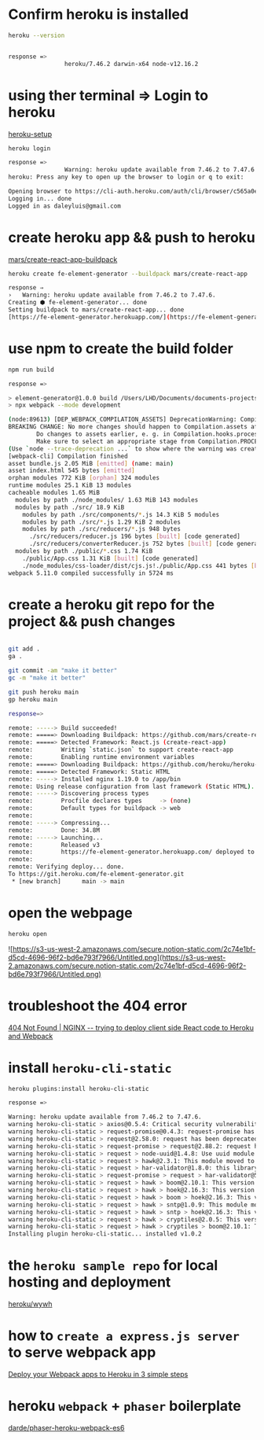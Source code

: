 # Confirm heroku is installed

```bash
heroku --version
```

```bash

response => 
				heroku/7.46.2 darwin-x64 node-v12.16.2
```

# using ther terminal ⇒ Login to heroku

[heroku-setup](https://www.notion.so/heroku-setup-5e3104bf2e7d491a93d2d9fe7e73b1d4)

```bash
heroku login

response => 
				Warning: heroku update available from 7.46.2 to 7.47.6.
heroku: Press any key to open up the browser to login or q to exit: 

Opening browser to https://cli-auth.heroku.com/auth/cli/browser/c565a0e5-b201-4b5a-82fb-7507e1c98af9?requestor=SFMyNTY.g2gDbQAAAA0xMDAuMS4xNzkuMjA0bgYA6fTAxXYBYgABUYA.R1ej3tfnP2NWbqK8uGY49qQlWyF9_sPd90jhXHnjbU4
Logging in... done
Logged in as daleyluis@gmail.com
```

# create heroku app && push to heroku

[mars/create-react-app-buildpack](https://github.com/mars/create-react-app-buildpack)

```bash
heroku create fe-element-generator --buildpack mars/create-react-app
```

```bash
response ⇒ 
›   Warning: heroku update available from 7.46.2 to 7.47.6.
Creating ⬢ fe-element-generator... done
Setting buildpack to mars/create-react-app... done
[https://fe-element-generator.herokuapp.com/](https://fe-element-generator.herokuapp.com/) | [https://git.heroku.com/fe-element-generator.git](https://git.heroku.com/fe-element-generator.git)
```

# use npm to create the build folder

```bash
npm run build
```

```bash
response =>

> element-generator@1.0.0 build /Users/LHD/Documents/documents-projects--sorted-by-prog-language/react/element-generator
> npx webpack --mode development

(node:89613) [DEP_WEBPACK_COMPILATION_ASSETS] DeprecationWarning: Compilation.assets will be frozen in future, all modifications are deprecated.
BREAKING CHANGE: No more changes should happen to Compilation.assets after sealing the Compilation.
        Do changes to assets earlier, e. g. in Compilation.hooks.processAssets.
        Make sure to select an appropriate stage from Compilation.PROCESS_ASSETS_STAGE_*.
(Use `node --trace-deprecation ...` to show where the warning was created)
[webpack-cli] Compilation finished
asset bundle.js 2.05 MiB [emitted] (name: main)
asset index.html 545 bytes [emitted]
orphan modules 772 KiB [orphan] 324 modules
runtime modules 25.1 KiB 13 modules
cacheable modules 1.65 MiB
  modules by path ./node_modules/ 1.63 MiB 143 modules
  modules by path ./src/ 18.9 KiB
    modules by path ./src/components/*.js 14.3 KiB 5 modules
    modules by path ./src/*.js 1.29 KiB 2 modules
    modules by path ./src/reducers/*.js 948 bytes
      ./src/reducers/reducer.js 196 bytes [built] [code generated]
      ./src/reducers/converterReducer.js 752 bytes [built] [code generated]
  modules by path ./public/*.css 1.74 KiB
    ./public/App.css 1.31 KiB [built] [code generated]
    ./node_modules/css-loader/dist/cjs.js!./public/App.css 441 bytes [built] [code generated]
webpack 5.11.0 compiled successfully in 5724 ms
```

# create a heroku git repo for the project && push changes

```bash

git add .
ga .

git commit -am "make it better"
gc -m "make it better"

git push heroku main
gp heroku main

```

```bash
response=>

remote: -----> Build succeeded!
remote: =====> Downloading Buildpack: https://github.com/mars/create-react-app-inner-buildpack.git#v9.0.0
remote: =====> Detected Framework: React.js (create-react-app)
remote:        Writing `static.json` to support create-react-app
remote:        Enabling runtime environment variables
remote: =====> Downloading Buildpack: https://github.com/heroku/heroku-buildpack-static.git
remote: =====> Detected Framework: Static HTML
remote: -----> Installed nginx 1.19.0 to /app/bin
remote: Using release configuration from last framework (Static HTML).
remote: -----> Discovering process types
remote:        Procfile declares types     -> (none)
remote:        Default types for buildpack -> web
remote: 
remote: -----> Compressing...
remote:        Done: 34.8M
remote: -----> Launching...
remote:        Released v3
remote:        https://fe-element-generator.herokuapp.com/ deployed to Heroku
remote: 
remote: Verifying deploy... done.
To https://git.heroku.com/fe-element-generator.git
 * [new branch]      main -> main
```

# open the webpage

```bash
heroku open
```

![https://s3-us-west-2.amazonaws.com/secure.notion-static.com/2c74e1bf-d5cd-4696-96f2-bd6e793f7966/Untitled.png](https://s3-us-west-2.amazonaws.com/secure.notion-static.com/2c74e1bf-d5cd-4696-96f2-bd6e793f7966/Untitled.png)

# troubleshoot the 404 error

[404 Not Found | NGINX -- trying to deploy client side React code to Heroku and Webpack](https://stackoverflow.com/questions/43853648/404-not-found-nginx-trying-to-deploy-client-side-react-code-to-heroku-and-w/43898972)

# install `heroku-cli-static`

```bash
heroku plugins:install heroku-cli-static
```

```bash
response =>

Warning: heroku update available from 7.46.2 to 7.47.6.
warning heroku-cli-static > axios@0.5.4: Critical security vulnerability fixed in v0.21.1. For more information, see https://github.com/axios/axios/pull/3410
warning heroku-cli-static > request-promise@0.4.3: request-promise has been deprecated because it extends the now deprecated request package, see https://github.com/request/request/issues/3142
warning heroku-cli-static > request@2.58.0: request has been deprecated, see https://github.com/request/request/issues/3142
warning heroku-cli-static > request-promise > request@2.88.2: request has been deprecated, see https://github.com/request/request/issues/3142
warning heroku-cli-static > request > node-uuid@1.4.8: Use uuid module instead
warning heroku-cli-static > request > hawk@2.3.1: This module moved to @hapi/hawk. Please make sure to switch over as this distribution is no longer supported and may contain bugs and critical security issues.
warning heroku-cli-static > request > har-validator@1.8.0: this library is no longer supported
warning heroku-cli-static > request-promise > request > har-validator@5.1.5: this library is no longer supported
warning heroku-cli-static > request > hawk > boom@2.10.1: This version has been deprecated in accordance with the hapi support policy (hapi.im/support). Please upgrade to the latest version to get the best features, bug fixes, and security patches. If you are unable to upgrade at this time, paid support is available for older versions (hapi.im/commercial).
warning heroku-cli-static > request > hawk > hoek@2.16.3: This version has been deprecated in accordance with the hapi support policy (hapi.im/support). Please upgrade to the latest version to get the best features, bug fixes, and security patches. If you are unable to upgrade at this time, paid support is available for older versions (hapi.im/commercial).
warning heroku-cli-static > request > hawk > boom > hoek@2.16.3: This version has been deprecated in accordance with the hapi support policy (hapi.im/support). Please upgrade to the latest version to get the best features, bug fixes, and security patches. If you are unable to upgrade at this time, paid support is available for older versions (hapi.im/commercial).
warning heroku-cli-static > request > hawk > sntp@1.0.9: This module moved to @hapi/sntp. Please make sure to switch over as this distribution is no longer supported and may contain bugs and critical security issues.
warning heroku-cli-static > request > hawk > sntp > hoek@2.16.3: This version has been deprecated in accordance with the hapi support policy (hapi.im/support). Please upgrade to the latest version to get the best features, bug fixes, and security patches. If you are unable to upgrade at this time, paid support is available for older versions (hapi.im/commercial).
warning heroku-cli-static > request > hawk > cryptiles@2.0.5: This version has been deprecated in accordance with the hapi support policy (hapi.im/support). Please upgrade to the latest version to get the best features, bug fixes, and security patches. If you are unable to upgrade at this time, paid support is available for older versions (hapi.im/commercial).
warning heroku-cli-static > request > hawk > cryptiles > boom@2.10.1: This version has been deprecated in accordance with the hapi support policy (hapi.im/support). Please upgrade to the latest version to get the best features, bug fixes, and security patches. If you are unable to upgrade at this time, paid support is available for older versions (hapi.im/commercial).
Installing plugin heroku-cli-static... installed v1.0.2
```

# the `heroku sample repo` for local hosting and deployment

[heroku/wywh](https://github.com/heroku/wywh.git)

# how to `create a express.js server` to serve webpack app

[Deploy your Webpack apps to Heroku in 3 simple steps](https://codeburst.io/deploy-your-webpack-apps-to-heroku-in-3-simple-steps-4ae072af93a8)

# heroku `webpack` + `phaser` boilerplate

[darde/phaser-heroku-webpack-es6](https://github.com/darde/phaser-heroku-webpack-es6)